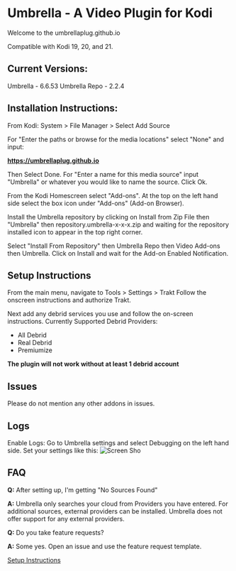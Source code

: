 # Umbrella - A Video Plugin for Kodi

Welcome to the umbrellaplug.github.io

Compatible with Kodi 19, 20, and 21.

## Current Versions:
Umbrella - 6.6.53
Umbrella Repo - 2.2.4

## Installation Instructions:
From Kodi:
System > File Manager > Select Add Source

For "Enter the paths or browse for the media locations" select "None" and input:

**https://umbrellaplug.github.io**

Then Select Done. For "Enter a name for this media source" input "Umbrella" or whatever you would like to name the source.
Click Ok.

From the Kodi Homescreen select "Add-ons".
At the top on the left hand side select the box icon under "Add-ons" (Add-on Browser).

Install the Umbrella repository by clicking on Install from Zip File then "Umbrella" then repository.umbrella-x-x-x.zip and waiting for the repository installed icon to appear in the top right corner.

Select "Install From Repository" then Umbrella Repo then Video Add-ons then Umbrella. Click on Install and wait for the Add-on Enabled Notification.

## Setup Instructions

From the main menu, navigate to Tools > Settings > Trakt
Follow the onscreen instructions and authorize Trakt.

Next add any debrid services you use and follow the on-screen instructions.
Currently Supported Debrid Providers:
- All Debrid
- Real Debrid
- Premiumize

**The plugin will not work without at least 1 debrid account**

## Issues
Please do not mention any other addons in issues.

## Logs
Enable Logs: Go to Umbrella settings and select Debugging on the left hand side.
Set your settings like this:
![Screen Sho](https://user-images.githubusercontent.com/107957815/177895894-eb3f68cb-cd83-4d05-b033-6588579f2ce5.png)

## FAQ

**Q:** After setting up, I'm getting "No Sources Found"

**A:** Umbrella only searches your cloud from Providers you have entered. For additional sources, external providers can be installed. Umbrella does not offer support for any external providers.


**Q:** Do you take feature requests?

**A:** Some yes. Open an issue and use the feature request template.


[Setup Instructions](https://github.com/umbrellaplug/umbrellaplug.github.io/wiki#setup-instructions)
